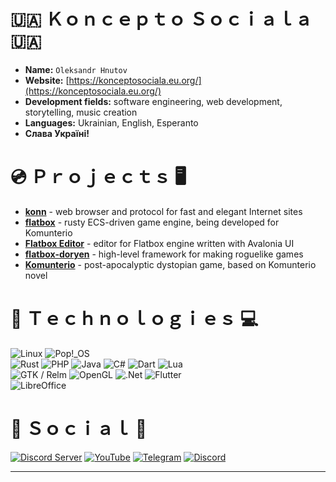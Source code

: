 # 🇺🇦 Ｋｏｎｃｅｐｔｏ Ｓｏｃｉａｌａ 🇺🇦

* **Name:** `Oleksandr Hnutov`
* **Website:** [https://konceptosociala.eu.org/](https://konceptosociala.eu.org/)
* **Development fields:** software engineering, web development, storytelling, music creation
* **Languages:** Ukrainian, English, Esperanto
* **Слава Україні!**

# 💿 Ｐｒｏｊｅｃｔｓ 🖥️

* [**konn**](https://github.com/konceptosociala/konn) - web browser and protocol for fast and elegant Internet sites
* [**flatbox**](https://github.com/konceptosociala/flatbox) - rusty ECS-driven game engine, being developed for Komunterio
* [**Flatbox Editor**](https://github.com/konceptosociala/FlatboxEditor) - editor for Flatbox engine written with Avalonia UI 
* [**flatbox-doryen**](https://github.com/konceptosociala/flatbox-doryen) - high-level framework for making roguelike games 
* [**Komunterio**](https://github.com/konceptosociala/komunterio) - post-apocalyptic dystopian game, based on Komunterio novel
	
# 🤖 Ｔｅｃｈｎｏｌｏｇｉｅｓ 💻

![Linux](https://img.shields.io/badge/Linux-FCC624?style=for-the-badge&logo=linux&logoColor=black)
![Pop!\_OS](https://img.shields.io/badge/Pop!_OS-48B9C7?style=for-the-badge&logo=Pop!_OS&logoColor=white)
<br>
![Rust](https://img.shields.io/badge/rust-%23000000.svg?style=for-the-badge&logo=rust&logoColor=white)
![PHP](https://img.shields.io/badge/php-%23777BB4.svg?style=for-the-badge&logo=php&logoColor=white)
![Java](https://img.shields.io/badge/java-%23ED8B00.svg?style=for-the-badge&logo=openjdk&logoColor=white)
![C#](https://img.shields.io/badge/c%23-%23239120.svg?style=for-the-badge&logo=c-sharp&logoColor=white)
![Dart](https://img.shields.io/badge/dart-%230175C2.svg?style=for-the-badge&logo=dart&logoColor=white)
![Lua](https://img.shields.io/badge/lua-%232C2D72.svg?style=for-the-badge&logo=lua&logoColor=white)
<br>
![GTK / Relm](https://img.shields.io/badge/GTK%20/%20Relm-black?style=for-the-badge&logo=gtk&logoColor=white)
![OpenGL](https://img.shields.io/badge/OpenGL-%23FFFFFF.svg?style=for-the-badge&logo=opengl)
![.Net](https://img.shields.io/badge/.NET-5C2D91?style=for-the-badge&logo=.net&logoColor=white)
![Flutter](https://img.shields.io/badge/Flutter-%2302569B.svg?style=for-the-badge&logo=Flutter&logoColor=white)
<br>
![LibreOffice](https://img.shields.io/badge/LibreOffice-%2318A303?style=for-the-badge&logo=LibreOffice&logoColor=white)

# 📱 Ｓｏｃｉａｌ 💬

[![Discord Server](https://img.shields.io/badge/Discord%20Server-%235865F2.svg?style=for-the-badge&logo=discord&logoColor=white)](#)
[![YouTube](https://img.shields.io/badge/YouTube-%23FF0000.svg?style=for-the-badge&logo=YouTube&logoColor=white)](#)
[![Telegram](https://img.shields.io/badge/Telegram-2CA5E0?style=for-the-badge&logo=telegram&logoColor=white)](https://t.me/ksociala_official/)
[![Discord](https://img.shields.io/badge/Discord-%235865F2.svg?style=for-the-badge&logo=discord&logoColor=white)](#)

---
